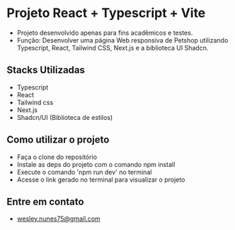 # Projeto React + Typescript + Vite

- Projeto desenvolvido apenas para fins acadêmicos e testes.
- Função: Desenvolver uma página Web responsiva de Petshop utilizando Typescript, React, Tailwind CSS, Next.js e a biblioteca UI Shadcn.

## Stacks Utilizadas
- Typescript
- React
- Tailwind css
- Next.js
- Shadcn/UI (Biblioteca de estilos)

## Como utilizar o projeto
- Faça o clone do repositório
- Instale as deps do projeto com o comando npm install
- Execute o comando 'npm run dev' no terminal
- Acesse o link gerado no terminal para visualizar o projeto

## Entre em contato
- wesley.nunes75@gmail.com